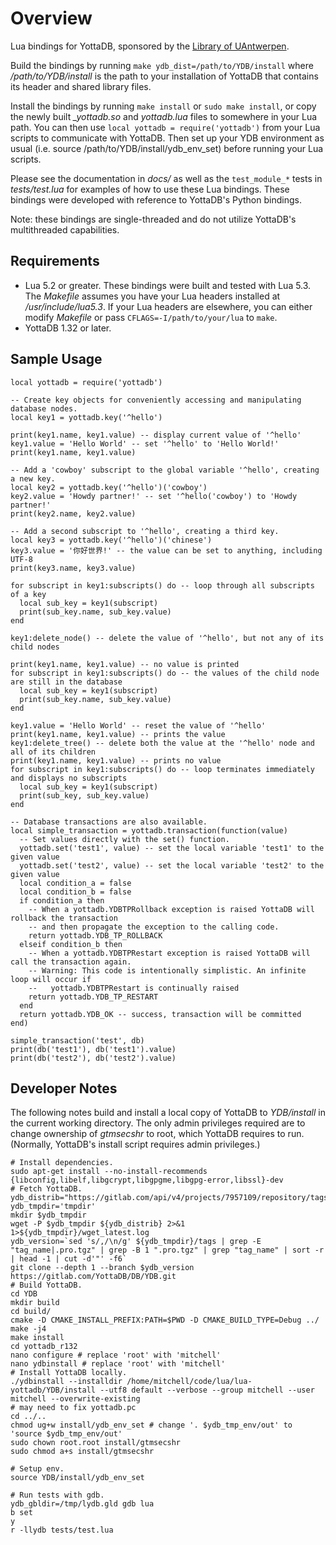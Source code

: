 # Overview

Lua bindings for YottaDB, sponsored by the [Library of UAntwerpen][].

Build the bindings by running `make ydb_dist=/path/to/YDB/install` where */path/to/YDB/install*
is the path to your installation of YottaDB that contains its header and shared library files.

Install the bindings by running `make install` or `sudo make install`, or copy the newly built
*_yottadb.so* and *yottadb.lua* files to somewhere in your Lua path. You can then use `local
yottadb = require('yottadb')` from your Lua scripts to communicate with YottaDB.  Then set up
your YDB environment as usual (i.e. source /path/to/YDB/install/ydb_env_set) before running
your Lua scripts.

Please see the documentation in *docs/* as well as the `test_module_*` tests in *tests/test.lua*
for examples of how to use these Lua bindings. These bindings were developed with reference to
YottaDB's Python bindings.

Note: these bindings are single-threaded and do not utilize YottaDB's multithreaded capabilities.

[Library of UAntwerpen]: http://www.uantwerpen.be/

## Requirements

* Lua 5.2 or greater. These bindings were built and tested with Lua 5.3. The *Makefile* assumes
  you have your Lua headers installed at */usr/include/lua5.3*. If your Lua headers are elsewhere,
  you can either modify *Makefile* or pass `CFLAGS=-I/path/to/your/lua` to `make`.
* YottaDB 1.32 or later.

## Sample Usage

    local yottadb = require('yottadb')

    -- Create key objects for conveniently accessing and manipulating database nodes.
    local key1 = yottadb.key('^hello')

    print(key1.name, key1.value) -- display current value of '^hello'
    key1.value = 'Hello World' -- set '^hello' to 'Hello World!'
    print(key1.name, key1.value)

    -- Add a 'cowboy' subscript to the global variable '^hello', creating a new key.
    local key2 = yottadb.key('^hello')('cowboy')
    key2.value = 'Howdy partner!' -- set '^hello('cowboy') to 'Howdy partner!'
    print(key2.name, key2.value)

    -- Add a second subscript to '^hello', creating a third key.
    local key3 = yottadb.key('^hello')('chinese')
    key3.value = '你好世界!' -- the value can be set to anything, including UTF-8
    print(key3.name, key3.value)

    for subscript in key1:subscripts() do -- loop through all subscripts of a key
      local sub_key = key1(subscript)
      print(sub_key.name, sub_key.value)
    end

    key1:delete_node() -- delete the value of '^hello', but not any of its child nodes

    print(key1.name, key1.value) -- no value is printed
    for subscript in key1:subscripts() do -- the values of the child node are still in the database
      local sub_key = key1(subscript)
      print(sub_key.name, sub_key.value)
    end

    key1.value = 'Hello World' -- reset the value of '^hello'
    print(key1.name, key1.value) -- prints the value
    key1:delete_tree() -- delete both the value at the '^hello' node and all of its children
    print(key1.name, key1.value) -- prints no value
    for subscript in key1:subscripts() do -- loop terminates immediately and displays no subscripts
      local sub_key = key1(subscript)
      print(sub_key, sub_key.value)
    end

    -- Database transactions are also available.
    local simple_transaction = yottadb.transaction(function(value)
      -- Set values directly with the set() function.
      yottadb.set('test1', value) -- set the local variable 'test1' to the given value
      yottadb.set('test2', value) -- set the local variable 'test2' to the given value
      local condition_a = false
      local condition_b = false
      if condition_a then
        -- When a yottadb.YDBTPRollback exception is raised YottaDB will rollback the transaction
        -- and then propagate the exception to the calling code.
        return yottadb.YDB_TP_ROLLBACK
      elseif condition_b then
        -- When a yottadb.YDBTPRestart exception is raised YottaDB will call the transaction again.
        -- Warning: This code is intentionally simplistic. An infinite loop will occur if
        --   yottadb.YDBTPRestart is continually raised
        return yottadb.YDB_TP_RESTART
      end
      return yottadb.YDB_OK -- success, transaction will be committed
    end)

    simple_transaction('test', db)
    print(db('test1'), db('test1').value)
    print(db('test2'), db('test2').value)

## Developer Notes

The following notes build and install a local copy of YottaDB to *YDB/install* in the current
working directory. The only admin privileges required are to change ownership of *gtmsecshr*
to root, which YottaDB requires to run. (Normally, YottaDB's install script requires admin
privileges.)

    # Install dependencies.
    sudo apt-get install --no-install-recommends {libconfig,libelf,libgcrypt,libgpgme,libgpg-error,libssl}-dev
    # Fetch YottaDB.
    ydb_distrib="https://gitlab.com/api/v4/projects/7957109/repository/tags"
    ydb_tmpdir='tmpdir'
    mkdir $ydb_tmpdir
    wget -P $ydb_tmpdir ${ydb_distrib} 2>&1 1>${ydb_tmpdir}/wget_latest.log
    ydb_version=`sed 's/,/\n/g' ${ydb_tmpdir}/tags | grep -E "tag_name|.pro.tgz" | grep -B 1 ".pro.tgz" | grep "tag_name" | sort -r | head -1 | cut -d'"' -f6`
    git clone --depth 1 --branch $ydb_version https://gitlab.com/YottaDB/DB/YDB.git
    # Build YottaDB.
    cd YDB
    mkdir build
    cd build/
    cmake -D CMAKE_INSTALL_PREFIX:PATH=$PWD -D CMAKE_BUILD_TYPE=Debug ../
    make -j4
    make install
    cd yottadb_r132
    nano configure # replace 'root' with 'mitchell'
    nano ydbinstall # replace 'root' with 'mitchell'
    # Install YottaDB locally.
    ./ydbinstall --installdir /home/mitchell/code/lua/lua-yottadb/YDB/install --utf8 default --verbose --group mitchell --user mitchell --overwrite-existing
    # may need to fix yottadb.pc
    cd ../..
    chmod ug+w install/ydb_env_set # change '. $ydb_tmp_env/out' to 'source $ydb_tmp_env/out'
    sudo chown root.root install/gtmsecshr
    sudo chmod a+s install/gtmsecshr

    # Setup env.
    source YDB/install/ydb_env_set

    # Run tests with gdb.
    ydb_gbldir=/tmp/lydb.gld gdb lua
    b set
    y
    r -llydb tests/test.lua
